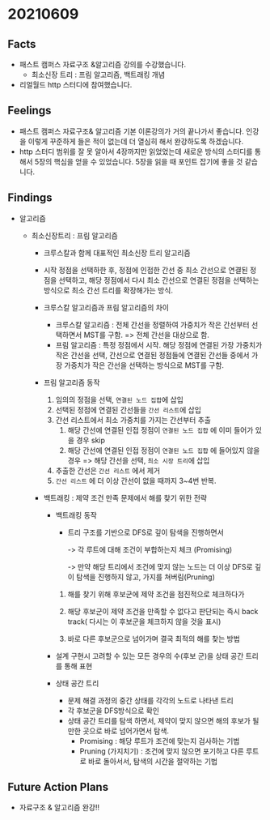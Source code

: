 # 20210609

## Facts

- 패스트 캠퍼스 자료구조 &알고리즘 강의를 수강했습니다. 
  - 최소신장 트리 : 프림 알고리즘, 백트래킹 개념
- 리얼월드 http 스터디에 참여했습니다.

## Feelings

- 패스트 캠퍼스 자료구조& 알고리즘 기본 이론강의가 거의 끝나가서 좋습니다. 인강을 이렇게 꾸준하게 들은 적이 없는데 더 열심히 해서 완강하도록 하겠습니다. 
- http 스터디 범위를 잘 못 알아서 4장까지만 읽었었는데 새로운 방식의 스터디를 통해서 5장의 핵심을 얻을 수 있었습니다. 5장을 읽을 때 포인트 잡기에 좋을 것 같습니다. 

## Findings

- 알고리즘 

  - 최소신장트리 : 프림 알고리즘 

    - 크루스칼과 함께 대표적인 최소신장 트리 알고리즘

    - 시작 정점을 선택하한 후, 정점에 인접한 간선 중 최소 간선으로 연결된 정점을 선택하고, 해당 정점에서 다시 최소 간선으로 연결된 정점을 선택하는 방식으로 최소 간선 트리를 확장해가는 방식.

    - 크루스칼 알고리즘과 프림 알고리즘의 차이 

      - 크루스칼 알고리즘 : 전체 간선을 정렬하여 가중치가 작은 간선부터 선택하면서 MST를 구함. => 전체 간선을 대상으로 함.
      - 프림 알고리즘 : 특정 정점에서 시작. 해당 정점에 연결된 가장 가중치가 작은 간선을 선택, 간선으로 연결된 정점들에 연결된 간선들 중에서 가장 가중치가 작은 간선을 선택하는 방식으로 MST를 구함.

    - 프림 알고리즘 동작 

      1. 임의의 정점을 선택, `연결된 노드 집합`에 삽입 
      2. 선택된 정점에 연결된 간선들을 `간선 리스트`에 삽입
      3. 간선 리스트에서 최소 가중치를 가지는 간선부터 추출
         1. 해당 간선에 연결된 인접 정점이 `연결된 노드 집합` 에 이미 들어가 있을 경우 skip
         2. 해당 간선에 연결된 인접 정점이 `연결된 노드 집합` 에 들어있지 않을 경우 => 해당 간선을 선택, `최소 시장 트리`에 삽입
      4. 추출한 간선은 `간선 리스트` 에서 제거 
      5. `간선 리스트` 에 더 이상 간선이 없을 때까지 3~4번 반복.

    - 백트래킹 : 제약 조건 만족 문제에서 해를 찾기 위한 전략 

      - 백트래킹 동작 

        - 트리 구조를 기반으로 DFS로 깊이 탐색을 진행하면서 

          -> 각 루트에 대해 조건이 부합하는지 체크 (Promising)

          -> 만약 해당 트리에서 조건에 맞지 않는 노드는 더 이상 DFS로 깊이 탐색을 진행하지 않고, 가지를 쳐버림(Pruning)

        1. 해를 찾기 위해 후보군에 제약 조건을 점진적으로 체크하다가 

        2. 해당 후보군이 제약 조건을 만족할 수 없다고 판단되는 즉시 back track( 다시는 이 후보군을 체크하지 않을 것을 표시)

        3. 바로 다른 후보군으로 넘어가며 결국 최적의 해를 찾는 방법 

      - 설계 구현시 고려할 수 있는 모든 경우의 수(후보 군)을 상태 공간 트리를 통해 표현 

      - 상태 공간 트리 

        - 문제 해결 과정의 중간 상태를 각각의 노드로 나타낸 트리 
        - 각 후보군을 DFS방식으로 확인 
        - 상태 공간 트리를 탐색 하면서, 제약이 맞지 않으면 해의 후보가 될 만한 곳으로 바로 넘어가면서 탐색.
          - Promising : 해당 루트가 조건에 맞는지 검사하는 기법
          - Pruning (가지치기) : 조건에 맞지 않으면 포기하고 다른 루트로 바로 돌아서서, 탐색의 시간을 절약하는 기법

## Future Action Plans

* 자료구조 & 알고리즘 완강!!

